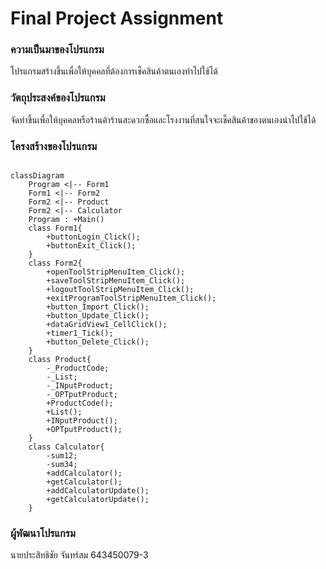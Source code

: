 # Final Project Assignment

### ความเป็นมาของโปรแกรม
โปรแกรมสร้างขึ้นเพื่อให้บุคคลที่ต้องการเช็คสินค้าตนเองทำไปใช้ได้

### วัตถุประสงค์ของโปรแกรม
จัดทำขึ้นเพื่อให้บุคคลหรือร้านค้าร้านสะดวกซื้อและโรงงานที่สนใจจะเช็คสินค้าของตนเองนำไปใช้ได้

### โครงสร้างของโปรแกรม
```mermaid

classDiagram
    Program <|-- Form1
    Form1 <|-- Form2
    Form2 <|-- Product
    Form2 <|-- Calculator
    Program : +Main()
    class Form1{
        +buttonLogin_Click();
        +buttonExit_Click();
    }
    class Form2{
        +openToolStripMenuItem_Click();
        +saveToolStripMenuItem_Click();
        +logoutToolStripMenuItem_Click();
        +exitProgramToolStripMenuItem_Click();
        +button_Import_Click();
        +button_Update_Click();
        +dataGridView1_CellClick();
        +timer1_Tick();
        +button_Delete_Click();
    }
    class Product{
        -_ProductCode;
        -_List;
        -_INputProduct;
        -_OPTputProduct;
        +ProductCode();
        +List();
        +INputProduct();
        +OPTputProduct();
    }
    class Calculator{
        -sum12;
        -sum34;
        +addCalculator();
        +getCalculator();
        +addCalculatorUpdate();
        +getCalculatorUpdate();
    }
```

### ผู้พัฒนาโปรแกรม
นายประสิทธิชัย จันทร์สม 643450079-3
